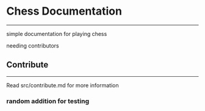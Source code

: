 # Chess Documentation
---
simple documentation for playing chess

needing contributors
## Contribute
---
Read src/contribute.md for more information

### random addition for testing
